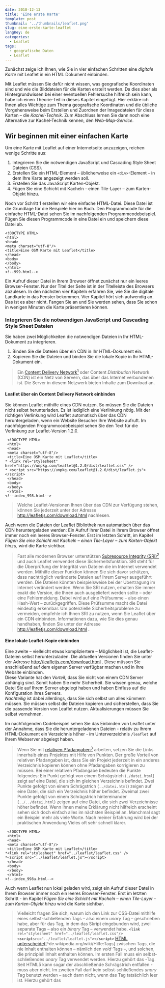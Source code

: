 ```yaml
---
date: 2018-12-13
title: 'Eine erste Karte'
template: post
thumbnail: '../thumbnails/leaflet.png'
slug: eine-erste-karte-leaflet
langKey: de
categories:
  - Leaflet
tags:
  - geografische Daten
  - Leaflet
---
```


Zunächst zeige ich Ihnen, wie Sie in vier einfachen Schritten eine
_digitale Karte_ mit Leaflet in ein HTML Dokument einbinden.

Mit Leaflet müssen Sie dafür nicht wissen, was geografische Koordinaten sind
und wie die Bilddateien für die Karten erstellt werden. Da dies aber als Hintergrundwissen bei einer eventuellen Fehlersuche hilfreich sein kann,
habe ich einen Theorie-Teil in dieses Kapitel eingefügt.
Hier erkläre ich Ihnen alles Wichtige zum Thema geografische Koordinaten und die übliche
Vorgehensweise beim Erstellen und Zuordnen der Imagedateien für diese Karten –
die _Kachel-Technik_. Zum Abschluss lernen Sie dann noch eine Alternative zur
Kachel-Technik kennen, den _Web-Map-Service_.

## Wir beginnen mit einer einfachen Karte

Um eine Karte mit Leaflet auf einer Internetseite anzuzeigen,
reichen wenige Schritte aus:

1. Integrieren Sie die notwendigen JavaScript und Cascading Style Sheet Dateien (CSS).
2. Erstellen Sie ein HTML-Element – üblicherweise ein `<div>`-Element – in dem Ihre Karte angezeigt werden soll.
3. Erstellen Sie das JavaScript Karten-Objekt.
4. Fügen Sie eine Schicht mit Kacheln – einen Tile-Layer – zum Karten-Objekt hinzu.

Noch vor Schritt 1 erstellen wir eine einfache HTML-Datei.
Diese Datei ist die Grundlage für die Beispiele hier im Buch.
Den Programmcode für die einfache HTML-Datei sehen Sie im nachfolgenden
Programmcodebeispiel. Fügen Sie diesen Programmcode in eine Datei ein und
speichern diese Datei ab.

```
<!DOCTYPE HTML>
<html>
<head>
<meta charset="utf-8"/>
<title>Eine OSM Karte mit Leaflet</title>
</head>
<body>
</body>
</html>
<!--999.html-->
```

Ein Aufruf dieser Datei in Ihrem Browser öffnet zunächst nur ein
leeres Browser-Fenster. Nur der Titel der Seite ist in der Titelleiste des
Browsers abzulesen. In den nächsten vier Kapiteln erfahren Sie, wie Sie die
digitale Landkarte in das Fenster bekommen. Vier Kapitel hört sich aufwendig
an. Das ist es aber nicht. Fangen Sie an und Sie werden sehen, dass Sie schon
in wenigen Minuten die Karte präsentieren können.

### Integrieren Sie die notwendigen JavaScript und Cascading Style Sheet Dateien

Sie haben zwei Möglichkeiten die notwendigen Dateien in Ihr HTML-Dokument zu integrieren.

1. Binden Sie die Dateien über ein CDN in Ihr HTML-Dokument ein.
2. Kopieren Sie die Dateien und binden Sie die lokale Kopie in Ihr HTML-Dokument ein.

> Ein [Content Delivery Network](https://de.wikipedia.org/w/index.php?title=Content_Delivery_Network&oldid=181620918)[^1]
> oder Content _Distribution_ Network (CDN) ist ein
> Netz von Servern, das über das Internet verbundenen ist. Die
> Server in diesem Netzwerk bieten Inhalte zum Download an.

#### Leaflet über ein Content Delivery Network einbinden

Sie können Leaflet mithilfe eines CDN nutzen. So müssen Sie die Dateien nicht selbst herunterladen. Es ist lediglich eine Verlinkung nötig. Mit der richtigen Verlinkung wird Leaflet automatisch über das CDN heruntergeladen, wenn ein Website Besucher Ihre Website aufruft. Im nachfolgenden Programmcodebeispiel sehen Sie den Text für die Verlinkung zur Leaflet-Version 1.2.0.

```
 <!DOCTYPE HTML>
 <html>
 <head>
 <meta charset="utf-8"/>
 <title>Eine OSM Karte mit Leaflet</title>
* <link rel="stylesheet" href="https://unpkg.com/leaflet@1.2.0/dist/leaflet.css" />
* <script src="https://unpkg.com/leaflet@1.2.0/dist/leaflet.js"></script>
 </head>
 <body>
 </body>
 </html>
<!--index_998.html-->
```

> Welche Leaflet-Versionen Ihnen über das CDN zur Verfügung stehen, können
> Sie jederzeit unter der Adresse http://leafletjs.com/download.html
> nachlesen.

Auch wenn die Dateien der Leaflet Bibliothek nun automatisch über das CDN heruntergeladen werden:
Ein Aufruf Ihrer Datei in Ihrem Browser öffnet immer noch ein leeres Browser-Fenster.
Erst im letzten Schritt, im Kapitel _Fügen Sie eine Schicht mit Kacheln – einen Tile-Layer – zum Karten-Objekt hinzu_, wird die Karte sichtbar.

> Fast alle modernen Browser unterstützen [Subresource Integrity (SRI)](https://en.wikipedia.org/w/index.php?title=Subresource_Integrity&oldid=839480720)[^2]
> und auch
> Leaflet verwendet diese
> Sicherheitsfunktion. SRI steht für die Überprüfung der Integrität
> von Dateien die im Internet verwendet werden. Mithilfe dieser
> Funktion können Sie sich davor schützen, dass nachträglich veränderte Dateien auf Ihrem
> Server ausgeführt werden. Die Dateien könnten beispielsweise bei der Übertragung im Internet verändert werden. Wenn Sie SRI nutzen, erhalten Sie immer exakt die Version, die
> Ihnen auch ausgeliefert werden sollte – oder eine
> Fehlermeldung. Dabei wird auf eine Prüfsumme – also einen
> Hash-Wert – zurückgegriffen. Diese Prüfsumme macht die Datei eindeutig erkennbar. Um potenzielle Sicherheitsprobleme zu vermeiden, empfehle ich
> Ihnen SRI zu nutzen, wenn Sie Leaflet über ein CDN einbinden. Informationen dazu, wie
> Sie dies genau handhaben, finden Sie unter der
> Adresse http://leafletjs.com/download.html .

#### Eine lokale Leaflet-Kopie einbinden

Eine zweite – vielleicht etwas kompliziertere – Möglichkeit ist, die
Leaflet-Dateien selbst herunterzuladen. Die aktuellen Versionen finden Sie unter
der Adresse http://leafletjs.com/download.html . Diese müssen Sie anschließend auf
dem eigenen Server verfügbar machen und in Ihre Website einbinden.  
Diese Variante hat den _Vorteil_, dass Sie nicht von einem CDN Server abhängig sind.
Somit haben Sie mehr Sicherheit. Sie wissen genau, welche Datei Sie auf Ihrem Server
abgelegt haben und haben Einfluss auf die Konfiguration Ihres Servers.  
_Nachteilig_ ist dabei allerdings, dass Sie sich selbst um alles kümmern müssen.
Sie müssen selbst die Dateien kopieren und sicherstellen, dass Sie die passende
Version von Leaflet nutzen. Aktualisierungen müssen Sie selbst vornehmen.

Im nachfolgenden Codebeispiel sehen Sie das Einbinden von Leaflet unter der Annahme, dass Sie die heruntergeladenen Dateien - relativ zu Ihrem HTML-Dokument ein Verzeichnis höher - im Unterverzeichnis `/leaflet` auf Ihrem Webserver abgelegt haben.

> Wenn Sie mit [relativen Pfadangaben](https://de.wikipedia.org/w/index.php?title=Pfadname&oldid=182767239)[^3] arbeiten, setzen Sie die Links innerhalb eines Projektes mit Hilfe von Punkten. Der große Vorteil von relativen Pfadangaben ist, dass Sie ein Projekt jederzeit in ein anderes
> Verzeichnis kopieren können ohne Pfadangaben korrigieren zu müssen. Bei einer relativen Pfadangabe bedeuten die Punkte folgendes: Ein Punkt gefolgt von einem Schrägstrich (`./datei.html`) zeigt auf eine Datei, die sich im gleichen Verzeichnis befindet. Zwei Punkte gefolgt von einem Schrägstrich (`../datei.html`) zeigen auf eine Datei, die sich ein Verzeichnis höher befindet. Zweimal zwei Punkte gefolgt von einem Schrägstrich hintereinander (`../../datei.html`) zeigen auf eine Datei, die sich zwei Verzeichnisse höher befindet. Wenn Ihnen meine Erklärung nicht hilfreich erscheint sehen sich doch einfach alles im nächsten Beispiel an. Manchmal sagt ein Beispiel mehr als viele Worte. Nach meiner Erfahrung wird bei der praktischen Anwendung Vieles oft sehr schnell klarer.

```
 <!DOCTYPE HTML>
 <html>
 <head>
 <meta charset="utf-8"/>
 <title>Eine OSM Karte mit Leaflet</title>
*<link rel="stylesheet" href="../leaflet/leaflet.css" />
*<script src="../leaflet/leaflet.js"></script>
 </head>
 <body>
 </body>
 </html>
<!--index_998a.html-->
```

Auch wenn Leaflet nun lokal geladen wird, zeigt ein Aufruf dieser Datei in Ihrem Browser immer noch ein leeres Browser-Fenster. Erst im letzten Schritt - im Kapitel _Fügen Sie eine Schicht mit Kacheln – einen Tile-Layer – zum Karten-Objekt hinzu_ wird die Karte sichtbar.

> Vielleicht fragen Sie sich, warum ich den Link zur CSS-Datei mithilfe eines selbst-schließenden Tags – also einem _unary_ Tag – geschrieben habe, aber für das Tag, in dem das Skript eingebunden wird, zwei separate Tags – also ein _binary_ Tag – verwendet habe. **`<link`** `rel="stylesheet" href="../leaflet/leaflet.css"`**`/>`**  **`<script`**`src="../leaflet/leaflet.js"`**`></script>`** [HTML unterscheidet](https://de.wikipedia.org/wiki/Hilfe:Tags)[^de.wikipedia.org/wiki/Hilfe:Tags] zwischen Tags, die nie Inhalt enthalten können – nämlich den _void_-Tags –, und solchen, die prinzipiell Inhalt enthalten können. Im ersten Fall muss ein selbst-schließendes _unary_ Tag verwendet werden. Hierzu gehört das <link>-Tag. Seit HTML5 kann sogar der abschließende Schrägstrich entfallen - muss aber nicht. Im zweiten Fall darf kein selbst-schließendes _unary_ Tag benutzt werden – auch dann nicht, wenn das Tag tatsächlich leer ist. Hierzu gehört das <script>-Tag.

#### Leaflet performant einbinden – defer oder async

In diesem Kapitel erkläre ich Ihnen, wie Sie Leaflet in Ihre Website einbinden
können, ohne den Ladeprozess der Webseite zu unterbrechen. Falls Sie noch unsicher
in der Anwendung von JavaScript sind und dieses Kapitel Sie eher verwirrt,
dann dürfen sie es überspringen. Das Beachten der Performance können
Sie auch erst angehen,
wenn Sie die ersten Karten selbst erstellt haben. Lesen Sie in diesem Falle einfach
im Kapitel _Erstellen Sie ein Element in dem Ihre Karte angezeigt werden soll_
weiter.

##### Was passiert genau, wenn eine Website geladen wird die im Kopfbereich ein Skript einbindet?

Sehen wir uns zunächst einmal an, was genau passiert, wenn ein Browser eine Website mit einem `<script>`-Tag lädt.

1. Als erstes lädt der Browser den Text der HTML-Seite.
2. Als nächstes beginnt er, den HTML-Code zu analysieren, also zu parsen.
3. Nun trifft der Parser auf das `<script>`-Tag, welches auf eine externe Skript-Datei verweist.
4. Der Browser fordert die Skript-Datei an. Einstweilen blockiert und stoppt der Parser seine Arbeit.
5. Je nach Größe der Datei ist das Skript nach einiger Zeit vollständig heruntergeladen und wird anschließend ausgeführt.
6. Nun endlich kann der Parser seine Arbeit fortsetzten und den Rest des
   HTML-Dokuments analysieren und am Ende im Browser anzeigen.

Wenn Sie sich diese Abfolge ansehen, können Sie sich vorstellen, dass Punkt vier das performante Laden der Website negativ beeinflusst. Der Ladevorgang der Website macht praktisch eine Pause. Solange bis alle Skripte heruntergeladen sind, passiert nichts mehr. Und wenn es eine Sache gibt, die Website-Besucher und Suchmaschinen nicht mögen, dann ist dies die Wartezeit beim Aufbau der Website.

##### Wie können Sie die Ladezeit positiv beeinflussen?

Um das im vorherigen Abschnitt beschriebene Problem zu umgehen wurde früher oft
empfohlen, den JavaScript-Code möglichst nah am schließenden
`<body>`-Tag in die Website zu integrieren. Zu dieser Empfehlung gibt
es mit HTML5 zwei gute Alternativen – nämlich die Attribute
[`defer`](https://wiki.selfhtml.org/index.php?title=Referenz:HTML/Attribute/defer&oldid=27295)[^5]
und
[`async`](https://wiki.selfhtml.org/index.php?title=Referenz:HTML/Attribute/async&oldid=27294)[^6].

Sofern Sie das Attribut `defer` verwenden, wird das Skript ausgeführt,
wenn das HTML-Dokument geladen und für die Ansicht umgewandelt - also geparst - ist.
Zum anderen können Sie das Attribut `async`
einsetzten. Mit `async` wird Ihr Skript asynchron mit dem HTML-Dokument ausgeführt.
Wenn Sie keines dieser Attribute explizit angegeben, wird erst das vollständige
Skript geladen und ausgeführt und erst dann wird das Laden und Parsen des
HTML-Dokuments fortgesetzt.

##### Was sollten Sie beim Einsatz von defer oder async mit Leaflet beachten?

Wenn Sie Ihre Karte auf Ihrer Website anzeigen, werden Sie nicht nur das
Leaflet-Skript laden. Sie werden später noch eigenen JavaSript-Code schreiben.
Dieser eigene Code setzt das Laden des Leaflet-Skripts voraus.
Aus diesem Grund müssen Sie sicherstellen, dass die Leaflet Bibliothek vollständig
geladen ist, bevor Ihr eigener Code ausgeführt wird. Dies können Sie mithilfe
des _Eventhandlers_: `load`.

Obwohl Ihr eigenes Skript voraussetzt, dass Leaflet vollständig geladen ist,
können Sie das Attribut `async` verwenden. Sehen Sie selbst: Das folgende einfache
Beispiel zeigt es Ihnen.

```
 <html>
 <head>
 <title>Eine OSM Karte mit Leaflet</title>
 <link rel="stylesheet"
 href="https://unpkg.com/leaflet@1.2.0/dist/leaflet.css" />
 </head>
 <body>
 <div id="map" style="width: 600px; height: 400px"></div>
*<script src="mymap_99.js" async></script>
*<script
*src="https://unpkg.com/leaflet@1.2.0/dist/leaflet.js" async></script>
 </body>
 </html>
<!--mymap_99.html-->
```

In ihrem eigenen Skript `mymap_99.js` müssen Sie mithilfe
von `window.addEventListener('load', function() ... )` das Laden des
vollständigen HTML-Dokuments abwarte.

```
*window.addEventListener('load', function()
 {
 var map = L.map('map',
 {
 center: [50.27264, 7.26469],
 zoom: 10
 });
 L.tileLayer('http://{s}.tile.osm.org/{z}/{x}/{y}.png').addTo(map);
 },
 false
*);
<!--mymap_99.js-->
```

Alle weiteren Beispiele hier im Buch habe ich ohne das Attribut `async`
erstellt, weil ich den Schwerpunkt auf die Verwendung von Leaflet
selbst setzen wollte.

### Erstellen Sie ein Element in dem Ihre Karte angezeigt werden soll

Das Einfügen eines HTML-Elements in unser Grundgerüst dürfte für Sie kein Problem
darstellen. Der Vollständigkeit halber habe ich diesen Schritt hier trotzdem eingefügt.

Setzen Sie ein `<div>`-Element mit einer bestimmten `ID` an die Stelle in Ihrem
HTML-Dokument, an der Sie Ihre Karte anzeigen möchten.
Stellen Sie dabei sicher, dass das `<div>`-Element, also der Kartencontainer,
eine definierte Höhe hat.

> Der einfachste Weg einem HTML-Element eine feste Höhe zuzuordnen, ist das `style`-Attribut – also direkt im HTML-Element selbst. Weil hier im Buch _Leaflet_ das Hauptthema ist, verwende ich für das Einbinden von Stylesheets in den Beispielen diese einfache Methode. Durch das direkte Festlegen von
> Formaten gehen allerdings im praktischen Einsatz viele Vorteile verloren. Alternative Varianten zum Einbinden von Stylesheets finden Sie unter anderem unter der Adresse [https://wiki.selfhtml.org/wiki/CSS/alternative_Stylesheets](https://wiki.selfhtml.org/index.php?title=CSS/alternative_Stylesheets&oldid=61905)[^7].

Im nachfolgenden Programmcodeausschnitt sehen Sie die relevante Zeile `<div style="height: 180px;" id="mapid"></div>`.

```
 <!DOCTYPE HTML>
 <html>
 <head>
 <meta charset="utf-8"/>
 <title>Eine OSM Karte mit Leaflet</title>
 <link rel="stylesheet" href="../leaflet/leaflet.css" />
 <script src="../leaflet/leaflet.js"></script>
 </head>
 <body>
*<div style="height: 180px;" id="mapid"></div>
 </body>
 </html>
<!--index_997.html-->
```

So, nun ist das HTML-Dokument bereit ein Leaflet Kartenobjekt zu initialisieren und interessante Dinge mit ihm anzustellen.

### Erstellen Sie das Karten-Objekt

Nun wird es spannend. Wir erstellen das Skript das die Karte anzeigen wird. Dabei beginnen wir mit dem Erstellen des Karten-Objektes. Im nachfolgenden Programmcodeausschnitt sehen Sie die erste Zeile des Skripts.

```
 <!DOCTYPE HTML>
 <html>
 <head>
 <title>Eine OSM Karte mit Leaflet</title>
 <link rel="stylesheet" href="../leaflet/leaflet.css" />
 <script src="../leaflet/leaflet.js"></script>
 </head>
 <body>
 <div style="height: 180px;" id="mapid"></div>
 <script>
*var mymap = L.map('mapid').setView([50.27264, 7.26469], 13);
 </script>
 </body>
 </html>
<!--index_996.html-->
```

Was haben wir genau gemacht? Wir haben mit dem Befehl `var mymap = L.map('mapid')` ein neues Objekt – oder eine neue Instanz – der Klasse `map` erstellt und dieser den Namen `mymap` gegeben.

> Sie frage sich nun vielleicht, wie wir
> eine neue Instanz ohne die Verwendung des Schlüsselwortes `new`
> erstellen konnten? Die Antwort ist einfach: Die Leaflet-Klassen sind mit
> einem Großbuchstaben – beispielsweise `L.Map` – benannt und diese
> müssen mit `new` erstellt werden. Es gibt aber Shortcuts mit Kleinbuchstaben
> – `L.map` – die aus Bequemlichkeitsgründen von den Leaflet-Programmierern
> für Sie erstellt wurden. Leaflet setzt hier das Entwurfsmuster
> [Fabrikmethode](https://de.wikipedia.org/w/index.php?title=Fabrikmethode&oldid=183961607)[^8]
> ein. Das Muster beschreibt, wie ein Objekt
> durch Aufruf einer Methode anstatt durch direkten Aufruf
> eines Konstruktors erzeugt wird.  
> Wollen Sie sich dies selbst ansehen? Die [Funktion `L.map()`](https://github.com/Leaflet/Leaflet/blob/7ed780cd35474f2acf0f17e7394807ff0973a031/src/map/Map.js#L1708)[^9] der Klasse `L.Map`
> finden Sie auf Github ganz am Ende in der Datei `map.js`. Ein weiteres Beispiel
> finden Sie zu Beginn des Kapitels _Custom Markers_.

Das Festlegen des Kartenmittelpunktes mithilfe der Koordinaten `[50.27264, 7.26469]`
und der Methode `setView()` und die Angabe der Zoomstufe 13 ist optional.
Ich empfehle Ihnen, diese Werte immer mitzugeben.
Denn: Es ist für jeden ärgerlich eine Karte zu sehen, die die ganze Welt anzeigt –
die relevanten Daten befinden sich aber alle in Gering, einem kleinen Dorf
in der deutschen Eifel. Man muss somit erst einmal mehrmals auf die Schaltflächen
zum Zoomen klicken.

> Sagen Ihnen die _Koordinaten_ in der Form [50.27264, 7.26469] nichts und möchten
> Sie gerne mehr zum Thema geografische Koordinaten erfahren? Dann lesen den Exkurs
> im Kapitel _Exkurs: Geographische Koordinaten_.

Sie verfügen nun über ein Leaflet Karten-Objekt,
mit dem Sie eine Karte anzeigen können.
Sie müssen dem _Karten-Objekt_ noch mitteilen,
welches _Kartenbild_ - also welche Grafiken - es anzeigen soll.
Dies tun Sie, indem Sie eine Schicht mit Kacheln, also einen _Tile-Layer_,
zum Karten-Objekt hinzufügen.
Wie Sie dies genau tun, zeige ich Ihnen im nächsten Kapitel.

### Fügen Sie eine Schicht mit Kacheln – einen Tile-Layer – zum Karten-Objekt hinzu

Der letzte Schritt beim Erstellen der Karte ist das Hinzufügen
der Kachel-Schicht. Diese Schicht – oder dieser Layer –
kann als eine Art Basiskarte angesehen werden.
Es handelt sich um die Grafiken, auf der die Geoobjekte,
die wir hier im Buch erarbeiten, dargestellt werden.
Also die Imagedateien.

Kacheln zum Anzeigen in einem digitalen Kartenobjekt werden
als Service von unterschiedlichen Providern angeboten.
Im nächsten Kapitel werde ich Ihnen genauer erläutert,
dass diese Kacheln normalerweise als 256 Pixel x 256 Pixel
Images angeboten werden und warum die URL zum Aufruf der Kacheln
die etwas kryptisch wirkenden Zeichen `/{z}/{x}/{y}.png` enthält.

Ich verwende hier das Angebot von http://www.openstreetmap.org zur Darstellung der Karte. Den Programmcode zum Einbinden der Imagedateien vom OpenStreetMap Tile-Server habe ich im nachfolgenden Programmcodebeispiel eingefügt. Es ist die Zeile `L.tileLayer('http://{s}.tile.osm.org/{z}/{x}/{y}.png').addTo(mymap);`. Die rechtlichen Voraussetzungen zur Verwendung der Kacheln des Openstreetmap-Servers finden Sie unter der Adresse `https://operations.osmfoundation.org/policies/tiles`.

```
 <!DOCTYPE HTML>
 <html>
 <head>
 <title>Eine OSM Karte mit Leaflet</title>
 <link rel="stylesheet" href="../leaflet/leaflet.css" />
 <script src="../leaflet/leaflet.js"></script>
 </head>
 <body>
 <div style="height: 180px;" id="mapid"></div>
 <script>
 var mymap = L.map('mapid').setView([50.27264, 7.26469], 13);
*L.tileLayer('http://{s}.tile.osm.org/{z}/{x}/{y}.png').addTo(mymap);
 </script>
 </body>
 </html>
<!--index_995.html-->
```

Was haben wir genau gemacht? Wir haben ein `TileLayer`-Objekt erstellt und diesem
die URL des OpenStreetMap-Servers übergeben. Außerdem haben wir die
Methode `addTo()` aufgerufen und dieser Methode unser Karten-Objekt
`mymap` als Parameter übergeben. So weiß Leaflet nun genau,
welche Bilder es wo abrufen
soll und kann die Kartenschicht zeichnen.

> Ich hatte es eben schon erwähnt: Leaflet ist so programmiert, dass Sie die
> verschiedenen Methoden verketten können. Dies ist möglich, weil die
> unterschiedlichen Methoden Objekte zurückgeben, die wieder
> Funktionen enthalten. Leaflet setzt das Entwurfsmuster
> [Fabrikmethode](https://de.wikipedia.org/w/index.php?title=Fabrikmethode&oldid=183961607)[^10]
> ein. So konnten wir
> `.addTo(mymap)` einfach an `L.tileLayer('http://{s}.tile.osm.org/{z}/{x}/{y}.png')` anhängen.
> Alternativ hätten wir zuerst ein TileLayer Objekt erstellen müssen und
> hätten erst im nächsten Schritt die Methode `addTo()` aufrufen können.

```
var x = L.tileLayer('http://{s}.tile.osm.org/{z}/{x}/{y}.png');
x.addTo(mymap);
```

Fertig! Sie haben nun eine vollständige Karte erstellt. Zählen Sie nach:
In diesen vier Schritten haben Sie gerade einmal fünf Zeilen Programmcode eingegeben.

Standardmäßig sind alle
Maus- und Touch-Interaktionen auf der Karte aktiviert.
Probieren Sie es aus – wir haben ja bisher noch keine Optionen übergeben –
alles ist Standard.
Sie können die Karte vergrößern und verkleinern und in der rechten unteren Ecke befindet sich ein
Hinweis darauf, dass die Karte mit Leaflet erstellt wurde.
Sie können nun die ganze Welt auf dieser Karte erkunden.
In der nachfolgenden Abbildung sehen Sie diese Karte – so sollte diese bei Ihnen aussehen, wenn Sie meinem Beispiel gefolgt sind.

![Ein Screenshot der eine Landkarte mit Leaflet anzeigt.](/images/997.png)

Bevor wir die Karte nun weiter bearbeiten, sehen wir uns ein bisschen Theorie an. Falls Sie keine Theorie mögen, können sie sofort praktisch im Kapitel _Die Karte mit Daten bestücken_ weitermachen.

##Exkurs: Geographische Koordinaten

Mithilfe von Längen und Breitengraden
können Sie die genaue Position eines jedes Punktes auf der Erdoberfläche angeben.

### Das Koordinatensystem der Erde

Das Grad-Netz der Erde ist ein gedachtes Koordinatensystem auf der Erdoberfläche mit sich rechtwinklig schneidenden Längen- und Breitenkreisen. Zum Aufbau dieses Koordinatensystems wird unser Erdball zunächst in 180 Breitenkreise und 360 Längenkreise eingeteilt.

- Die [Breitengrade](https://de.wikipedia.org/w/index.php?title=Geographische_Breite&oldid=183712238)[^11]
  oder Breitenkreise verlaufen parallel zum Äquator.
- Die [Längengrade](https://de.wikipedia.org/w/index.php?title=Geographische_L%C3%A4nge&oldid=182518754)[^12]
  oder Längenkreise verbinden Nord- und Südpol.

So entsteht ein [grobmaschiges Gitter](https://de.wikipedia.org/w/index.php?title=Geographische_Koordinaten&oldid=183407489)[^13],
anhand dessen jeder die ungefähre
Position auf der Erdoberfläche bestimmen kann.

![Das Gradnetz der Erde - By CIA, Niteowlneils (Public domain), via Wikimedia Commons](/images/964er.png)

Um die Genauigkeit zu erhöhen, wird jeder Breiten- und Längengrad weiter unterteilt.

#### Breitengrade

Die [Breitengrade](https://de.wikipedia.org/w/index.php?title=Geographische_Breite&oldid=183712238)
verlaufen von Osten nach Westen. Vielleicht wissen Sie noch aus dem Erdkundeunterricht in der Schule, dass der Äquator im rechten Winkel zur Erdachse verläuft. Er liegt etwa in der Mitte zwischen Nord- und Südpol. Im geografischen Koordinatensystem gilt er als Ausgangspunkt für die Berechnung der Breitenkreise und ihm wird ein Winkel von 0° zugeordnet.

![Breitengrade (Latitude) - By Pearson Scott Foresman (Public domain), via Wikimedia Commons](/images/964br.png)

#### Längengrade

Die [Längengrade](https://de.wikipedia.org/w/index.php?title=Geographische_L%C3%A4nge&oldid=182518754)[^14]
auf der Erde verlaufen von Norden nach Süden. Sie umspannen die Erde praktisch. Eine Längenkreishälfte wird als Meridian bezeichnet. Die Längenkreise haben keinen natürlichen Nullpunkt. Heute gilt der Meridan, der den Londoner Stadtteil Greenwich durchläuft, als Nullmeridian und somit als Ausgangspunkt für die Berechnung der Längengrade.

![Längengrade (Longitude) - By Pearson Scott Foresman (Public domain), via Wikimedia Commons](/images/964la.png)

### Schreibweisen von geografischen Koordinaten

Bei der Angabe von geographischen Koordinaten wird heute normalerweise eine von zwei
Schreibweisen verwendet: Entweder das [Sexagesimalsystem](https://de.wikipedia.org/w/index.php?title=Sexagesimalsystem&oldid=184103468)[^15],
welches von Wikipedia verwendet wird, oder die Dezimalschreibweise, die von Computerprogrammen bevorzugt wird.
Im Laufe unserer Geschichte haben sich allerdings eine Menge mehr unterschiedlicher
Systeme entwickelt.

> Falls Sie einmal in die Verlegenheit
> kommen sollten und eine Koordinate von einem System in ein anderes
> umrechnen müssen, kann ich Ihnen die Website [https://www.deine-berge.de/Rechner/Koordinaten/Dezimal/51,10](https://www.deine-berge.de/Rechner/Koordinaten/Dezimal/51,10)[^16]
> empfehlen,
> weil diese das Umrechnen zwischen vielen verschiedenen Systemen
> unterstützt.

#### Das Sexagesimalsystem

Das [Sexagesimalsystem](https://de.wikipedia.org/w/index.php?title=Sexagesimalsystem&oldid=184103468)[^17]
ist die traditionelle Schreibweise. Dieses System heißt
Sexagesimal, weil ein Grad eines Breitengrades 60 Minuten entspricht. Somit basiert
das Sexagesimalsystem auf der Zahl 60. Und der lateinische Name der Zahl 60 ist
_'sexagesimus'_.

Jeder Breiten- und Längengrad wird in 60 Minuten mit je 60 Sekunden unterteilt. Eine Koordinate besteht somit aus drei Teilen.

- Der erste Teil gibt die Längen- und Breitengrade als Winkel in Grad (°) an.
  Die Angabe ist ganzzahlig und liegt beim Längengrad zwischen  
  -180 und +180  
  und beim Breitengrad zwischen  
  -90 und +90.  
  Dabei steht beim Längengrad  
  **-**90° für die Angabe 90° **Süd**  
  und  
  **+**90° für die Angabe 90° **Nord**.  
  Die Breite wird entsprechend in **-**180° bis **+**180° angegeben,
  anstelle von 180° **West** bis 180° **Ost**.
- Der zweite Teil gibt die Minuten an. Die Minuten werden durch eine Prime (′) gekennzeichnet. Jeder Grad hat 60 Minuten. Das bedeutet, dass diese Zahl nicht kleiner als 0 sein darf und kleiner als 60 sein muss.
- Der dritte Teil gibt die Sekunden an. Jede Minute hat 60 Sekunden, die anhand einer Doppelprime (″) erkennbar sind. Genau wie bei den Minuten gilt also auch hier: Die Sekundenzahl darf nicht kleiner als 0 sein und muss kleiner als 60 sein.

Eine Breitenminute entspricht auf der Erdoberfläche einer Strecke von circa 1,852 Kilometern. Die Strecke, die einer Längenminute entspricht, beträgt am Äquator ebenfalls 1,852 Kilometer, verringert sich aber zum Pol hin auf 0 Kilometer.

So hat beispielsweise die Zugspitze die Koordinaten `47°25′16″, 10°59′7″`. Einem Ort, der auf dem westlichen Teil der Südhalbkugel liegt, könnten die Koordinaten `-11°27′30″, -72°47′23″` zugeordnet werden.

#### Die Dezimalschreibweise

Parallel zum traditionell gebräuchlichen Sexagesimalsystem hat sich die Angabe der
Koordinaten im Dezimalsystem etabliert. Das Dezimalsystem basiert auf der Zahl

10. Dieses System wird vor allem deshalb von Computern gerne benutzt, weil es sich
    damit recht unkompliziert rechnen lässt.

Die Genauigkeit einer Koordinate in der Dezimalschreibweise hängt sehr von der
Anzahl der Nachkommastellen ab. Bei nur zwei Nachkommastellen ergibt sich eine
mögliche Abweichung von bis zu einem Kilometer, bei vier Stellen nach dem Komma sind
es nur noch zehn Meter Abweichung und sechs Nachkommastellen entsprechen einer
Genauigkeit von einem Meter.

Orten auf der West- und Südhalbkugel wird in der Regel ein Minus (-) vorangestellt. Die Breite wird in Dezimalgrad von -90° bis +90° angegeben. Dabei steht **-**90° für die Angabe 90° **Süd** und **+**90° für die Angabe 90° **Nord**. Die Breite wird entsprechend in **-**180° bis **+**180° angegeben, anstelle von 180° **West** bis 180° **Ost**.  
Beispielsweise werden im Dezimalsystem die Koordinaten der Zugspitze mit `47.4211, 10.9852` angegeben. Einem Ort, der auf dem westlichen Teil der Südhalbkugel liegt, könnten die Koordinaten `-13.163333, -72.545556` zugeordnet werden.

## Exkurs: Wie werden Landkarten auf einer Website angezeigt?

Eine Karte ist im Grunde genommen nichts anderes als die Darstellung
einer [Abbildung](https://de.wikipedia.org/w/index.php?title=Abbild&oldid=182130782)[^18]
oder [Grafik](https://de.wikipedia.org/w/index.php?title=Grafik&oldid=182761925)[^19].
Abbildungen oder Grafiken müssen, damit sie von Computern verarbeitet werden können,
in einem [Grafikformat](https://de.wikipedia.org/w/index.php?title=Grafikformat&oldid=183935915)[^20]
gespeichert werden. Bevor wir uns genau ansehen, wie die Grafiken für
Landkarten erstellt werden, erkläre ich Ihnen nachfolgend kurz
die wesentlichen Unterschiede dieser beiden Formate.

### Grafikformate: Vektoren und Rastergrafiken

Ein Grafikformat ist ein Dateiformat, das den Aufbau einer Bilddatei beschreibt.
Bei den Grafikformaten können Sie alles in allem
zwischen [Vektorgrafiken](https://de.wikipedia.org/w/index.php?title=Vektorgrafik&oldid=182749111)[^21]
und
[Rastergrafiken](https://de.wikipedia.org/w/index.php?title=Rastergrafik&oldid=178300838)[^22]
unterscheiden. Im nächsten Bild sehen Sie oben eine Vektorgrafik
und unten eine Rastergrafik.

![Vektorgrafik und Rastergrafik](/images/930.png)

#### Vektoren

[Vektorgrafiken](https://de.wikipedia.org/w/index.php?title=Vektorgrafik&oldid=182749111)[^23]
basieren, im Gegensatz zu Rastergrafiken, nicht auf einem Pixelraster,
indem jedem Bildpunkt ein Farbwert zugeordnet ist.
Vektorgrafiken basieren auf einer Formel, die die Elemente, aus denen das Bild aufgebaut ist, genau beschreibt. Ein Kreis kann in einer Vektorgrafik anhand des Mittelpunktes, des Radiuses, der Linienstärke und der Farbe vollständig beschrieben werden. Deshalb müssen auch nur diese Parameter gespeichert werden. Je nach Bildgröße benötigen Vektorgrafiken daher oft weniger Speicherplatzbedarf als Rastergrafiken. Außerdem können sie im Gegensatz zur Rastergrafik stufenlos und verlustfrei skaliert, also vergrößert oder verkleinert werden.

#### Rastergrafiken

[Rastergrafiken](https://de.wikipedia.org/w/index.php?title=Rastergrafik&oldid=178300838)[^24]
kennen Sie sicherlich auch unter dem Namen Pixelgrafik oder
Bitmap. Dieses Format beschreibt die Bilder in Form einer Anordnung von Pixeln
als Raster. Pixel sind im Grunde genommen nichts anderes als Bildpunkten,
denen eine Farbe zugeordnet ist. Anders als bei Vektorgrafiken ist die Bildgröße –
die Breite und Höhe gemessen in Pixeln – und die Farbtiefe – die maximale Anzahl
an Farben – ein wesentliches Merkmal des Bildes. Eine Rastergrafik kann nicht
stufenlos und verlustfrei vergrößert werden.

### Vektoren und Rastergrafiken für digitale Karten

Karten sollen intuitiv und einfach bedienbar sein.
Idealerweise ist jeder Ausschnitt der Karte in jeder Auflösung schnell abrufbar.

Theoretisch ist dies für Vektorkarten möglich. Praktisch kostet es aber sehr viel Rechenzeit. Abgesehen von Satellitenaufnahmen oder Luftbildern, die nichts anderes als ein Foto sind, sind Karten in der Regel keine Rastergrafiken. Die Informationen anhand derer die Karte erstellt wird, werden als Daten gespeichert. Diese Daten entsprechen eher den Daten, mit denen Vektorgrafiken erstellt werden. Eine Straße wird beispielsweise mithilfe einer Anzahl von Punkten, die miteinander verbunden sind, dargestellt. Zusätzlich werden mit diesen Punkten Eigenschaften abgespeichert. Eine Eigenschaft kann der Straßenname sein – eine andere Eigenschaft kann der Straßenbelag sein.

Leider ist die Darstellung dieser Informationen auf einer Webseite in
einem Vektorformat aber schwierig.
Nicht alle Browser können gut mit Vektorgrafiken umgehen.
Außerdem gibt es viele Geodaten, die große Bereiche auf der Erde abdecken.
Diese müssen bei der Verwendung eines Vektorformates auch dann verarbeitet werden,
wenn Sie sich nur einen kleinen Bereich in Deutschland ansehen möchten.
Mit Rastergrafiken hat kein Browser Probleme.
So ziemlich jeder Browser kann eine Rasterkarte anstandslos auf einem
Bildschirm anzeigen.

Das Problem bei der Bereitstellung von geographischen Informationen
als Rastergrafik ist, dass eine gute Bildqualität eine hohe Auflösung voraussetzt.
Dies hat zur Folge, das die Grafikdateien sehr groß werden. Bilddateien,
die über das Internet geladen und im Browser angezeigt werden, sollten aber so klein
wie möglich sein.

Aus diesem Grund wird die Karte für kleine Ausschnitte im Vorfeld berechnet
und in einem Rasterformat gespeichert.
Als Rasterformat wird
[PNG](https://de.wikipedia.org/w/index.php?title=Portable_Network_Graphics&oldid=183603310)[^25]
verwendet. Wie dies genau gemacht wird, erkläre ich Ihnen im nächsten Kapitel.

### Wir unterteilen die Welt in Kacheln

Um eine Karte anzuzeigen, wird die Welt also in Ausschnitte,
genau genommen in Quadrate zerlegt. Die Quadrate werden
_'Tiles'_, das ist das englische Wort für
_'Kacheln'_, genannt. Jedes Quadrat ist exakt 256 Pixel x 256 Pixel groß.

> Nicht nur OpenStreetMap, auch die Google
> Maps API unterteilt ihr Kartenbilder in Kacheln. Wenn Sie die Website
> https://www.google.de/maps aufrufen und eine andere Vergrößerungsstufe wählen,
> wird ermittelt,
> welche Daten erforderlich sind. Diese Daten werden dann in einen Satz
> mit Kacheln übersetzt und angezeigt.
> Dabei bildet die Zoom-Stufe 0 die ganze Welt auf ein Quadrat ab.
> Teilt man den Erdumfang von 40.038 Kilometern durch die 256 Pixel
> der Kachel sieht man im Ergebnis, dass ein Pixel 156,4 Kilometer darstellt.
> Das ist noch nicht sehr detailliert. Bis Zoom-Stufe 19 ändert sich eine ganze Menge.
> In der nachfolgenden Tabelle sehen Sie, dass bei Zoom-Stufe 19 ein Pixel einem
> Bereich von 0,3 Metern auf der Erde entspricht. Damit kann man schon etwas anfangen!

| Zoom-Stufe | Kachel-Anzahl  | Kachel-Breite entpricht | Ein Pixel entspricht |
| ---------- | -------------- | ----------------------- | -------------------- |
| 0          | 1              | 40.038 Kilometer        | 156 Kilometer        |
| 1          | 4              | 20.019 Kilometer        | 78 Kilometer         |
| 2          | 16             | 10.009 Kilometer        | 39 Kilometer         |
| 3          | 64             | 5.004 Kilometer         | 19,5 Kilometer       |
| 4          | 256            | 2.502 Kilometer         | 9,8 Kilometer        |
| ...        | ...            | .....                   | ....                 |
| 15         | 1 Milliarden   | 1.224 Meter             | 4,8 Meter            |
| 16         | 4 Milliarden   | 612 Meter               | 2,4 Meter            |
| 17         | 17 Milliarden  | 306 Meter               | 1,2 Meter            |
| 18         | 68 Milliarden  | 306 Meter               | 0,6 Meter            |
| 19         | 275 Milliarden | 76 Meter                | 0,3 Meter            |

Die vollständige Tabelle können Sie unter der Adresse [http://wiki.openstreetmap.org/wiki/Zoom_levels](https://wiki.openstreetmap.org/w/index.php?title=Zoom_levels&oldid=1620415)[^26] mit weiteren Angaben im Internet abrufen.

> Vielleicht probieren Sie nun das Zoomen im vorangegangene Beispiel aus und wundern sich, dass Sie die Karte nur bis zur Zoom-Stufe 18 vergrößern können. Das liegt daran, dass bei dieser OpenStreeMap Karte standardmäßig die Option `maxZoom` mit 18 gesetzt ist. Sie können diese Option jedoch überschreiben. Wie das geht sehen Sie im nachfolgenden Programmcodebeispiel. Weitere Informationen finden Sie im Kapitel zur Karte von _Stamen_.

```
 <!DOCTYPE HTML>
 <html>
 <head>
 <title>Eine OpenStreetMap Karte mit Leaflet</title>
 <link rel="stylesheet" href="../leaflet/leaflet.css" />
 <script src="../leaflet/leaflet.js"></script>
 </head>
 <body>
 <div style="height: 180px;" id="mapid"></div>
 <script>
 var mymap = L.map('mapid').setView([50.27264, 7.26469], 13);
 L.tileLayer('http://{s}.tile.osm.org/{z}/{x}/{y}.png',
 {
*minZoom: 0, maxZoom: 19
 }
 )
 .addTo(mymap);
 </script>
 </body>
 </html>
<!--index_995a.html-->
```

> Vielleicht sind Sie es gewohnt, bei der Darstellung von Landkarten in den Zahlen eines Maßstabs zu denken? Bei digitalen Karten gibt es keinen Maßstab im Sinne einer Papierkarte, weil die Druckauflösung nicht bekannt ist und ein Maßstab hiervon abhängt. Ein Maßstab kann immer nur relativ zur Auflösung angegeben werden.

### Wie weiß Leaflet welche der vielen Kacheln angezeigt werden sollen?

Nun haben wir jede Menge Kacheln und möchten mit diesen eine digitale Karte auf
unserer Website anzeigen. Woher weiß Leaflet, welche Kacheln, also welche Bilddatei, es vom verlinkten Server
laden und an welcher Stelle es diese anzeigen soll?
Dazu sehen wir uns zunächst einmal an, wie die Kacheln genau erstellt werden.

Um ein Bild von einer Karte in kleine überschaubare Abschnitte zu teilen,
unterscheidet der Server, der die Kacheln erzeugt, zwischen verschiedenen
Zoom-Stufen und für jede Zoom-Stufe erstellt er ein eigenes Set von Kacheln –
praktisch eine eigene Ebene.  
Da der Standard für die Größe der Kacheln 256 Pixel x 256 Pixel beträgt,
ist bei der Zoom-Stufe 0 die gesamte Welt in einer einzigen 256 Pixel x 256 Pixel
großen Kachel enthalten. In der Tabelle im vorherigen Kapitel konnten Sie ja
schon erkennen, dass jede Erhöhung der Zoom-Stufe auch die Anzahl der
anzuzeigenden Kacheln erhöht.

Um die Kacheln in der richtigen Weise zu benutzen, muss es ein Muster geben,
das befolgt werden kann, um sicherzustellen, dass die richtigen Kacheln vom Server
geladen werden und vom Browser des Clients an der richtigen Stelle angezeigt werden.

Im Kapitel
_Fügen Sie eine Schicht mit Kacheln – einen Tile-Layer – zum Karten-Objekt hinzu_ hatten wir die URL für den Tile Server mit `http://{s}.tile.openstreetmap.org/{z}/{x}/{y}.png` angegeben.

Der Teil `{z}/{x}/{y}` des Pfades zur PNG-Datei enthält Variablen aus denen der Namen der Bilddatei berechnet werden kann.

- `{z}` bezeichnet die zu ladende Zoom-Stufe.
- `{x}` bezeichnet die Position auf der x-Achse der Kachel.
- `{y}` bezeichnet die Position auf der y-Achse.
- `{s}` steht für eine optionale Subdomain.

Zum Beispiel wird das Bild für die niedrigste Zoom-Stufe – also das Bild welches den größten Bereich pro Pixel anzeigt – unter dem Dateinamen `0/0/0.png` abgespeichert.

![Das Bild für die niedrigste Zoom-Stufe `0/0/0.png`.](/images/998.png)

Die vollständige URL dieses Kachelbildes auf dem Openstreetmap Server ist `http://a.tile.openstreetmap.org/0/0/0.png`. Probieren Sie es, klicken Sie den Link an oder öffnen Sie selbst die Adresse http://a.tile.openstreetmap.org/0/0/0.png in Ihrem Internetbrowser.

> Tiefer gehend können Sie das Thema auf der Website von OpenStreetMap, genau unter der Adresse [http://wiki.openstreetmap.org/wiki/Slippy_map_tilenames](https://wiki.openstreetmap.org/w/index.php?title=Slippy_map_tilenames&oldid=1706759)[^27],
> nachlesen.

Bei der Zoom-Stufe 1 sind die Kacheln,
wie in der nachfolgenden Grafik dargestellt, angeordnet.

![Ein Bild mit allen Kacheln für die zweitniedrigste Zoom-Stufe.](/images/998a.png)

Unter der Adresse [http://a.tile.openstreetmap.org/1/0/0.png](http://a.tile.openstreetmap.org/1/0/0.png)
finden sie die Grafik, die sich in der Abbildung links oben befindet.

## Schöne Kartenlayer

Nachdem das Erstellen der ersten Karte so einfach vonstatten ging fragen Sie sich sicher,
ob es genauso einfach ist eine alternative Darstellung – also
Kacheln eines anderen Providers – zu verwenden.
Die Antwort ist: Ja, meist ist es ist genauso einfach!

Ich zeige Ihnen dies hier anhand von zwei weiteren Providern, nämlich [thunderforest.com](https://www.thunderforest.com)[^28] und
[stamen.com](https://stamen.com)[^29]. Im Kapitel _ESRI - Environmental Systems Research Institute_ finden Sie weitere Beispiele.

> Mögen Sie die Karten von [GoogleMaps](https://www.google.com/maps)[^30] und möchten Sie gerne die Kacheln von Google für Ihre digitale Karte nutzen? Wenn Sie dies zusammen mit Leaflet tun möchten, können Sie dies mithifle des Plugins [L.GridLayer.GoogleMutant](https://gitlab.com/IvanSanchez/Leaflet.GridLayer.GoogleMutant)[^31].

### Thunderforest

Thunderforest bietet Ihnen gleich neun verschiedene Kachel-Varianten. Sie erreichen die Kacheln alle über die gleiche URL, lediglich das Unterverzeichnis muss angepasst werden.

> Um Kacheln von Thunderforest zu
> verwenden, müssen Sie ein Zugriffstoken anfordern. Dieses Token können Sie über
> die Adresse [https://www.thunderforest.com/docs/apikeys](https://www.thunderforest.com/docs/apikeys)[^32]
> selbst erstellen. Wenn Sie ihre Karte erstellen, hängen Sie dieses Zugriffstoken
> einfach an das Ende der URL des Tile-Servers an. Zum Beispiel so:
> `https://{s}.tile.thunderforest.com/cycle/{z}/{x}/{y}.png?apikey=YourApiKey`

Die Kacheln der OpenCyclemap finden Sie beispielsweise unter der Adresse

`https://{s}.tile.thunderforest.com/cycle/{z}/{x}/{y}.png?apikey=YourApiKey`

abgelegt. Die Transportvariante finden Sie unter der Adresse

`https://{s}.tile.thunderforest.com/transport/{z}/{x}/{y}.png?apikey=YourApiKey.`

---

Nachfolgende Übersicht zeigt Ihnen die verschiedenen Kartenstile von Thunderforest.

![pioneer](/images/997pioneer.png)

---

![cycle](/images/997cycle.png)

---

![transport](/images/997transport.png)

---

![outdoors](/images/997outdoors.png)

---

![transport-dark](/images/997transportdark.png)

---

![mobile-atlas](/images/997mobileatlas.png)

---

![neigborhood](/images/997neigborhood.png)

---

Wenn Sie Thunderforest verwenden möchten, müssen Sie unser bisheriges Beispiel
nun in einer Zeile abändern. Sie müssen als Tile Layer nur die im Beispiel
zu sehende URL angeben. Der nachfolgende Programmcode zeigt Ihnen ein vollständiges
Beispiel.

```
 <!DOCTYPE HTML>
 <html>
 <head>
 <title>Eine OSM Karte mit Leaflet</title>
 <link rel="stylesheet" href="../leaflet/leaflet.css" />
 <script src="../leaflet/leaflet.js"></script>
 </head>
 <body>
 <div style="height: 700px;" id="mapid"></div>
 <script>
 var mymap = L.map('mapid').setView([50.27264, 7.26469], 13);
*L.tileLayer('https://{s}.tile.thunderforest.com/landscape/{z}/{x}/{y}.png?apikey=IhrKey')
*.addTo(mymap);
 </script>
 </body>
 </html>
<!--index_994.html-->
```

### Stamen

Stamen legt den Schwerpunkt auf gutes Design. Informationen zu den Karten von Stamen finden Sie auf der Website [http://maps.stamen.com](http://maps.stamen.com). Die Übersicht zeigt Ihnen drei Kartenstile von Stamen.

![watercolor](/images/996watercolor.png)

---

![toner](/images/996toner.png)

---

![terraint](/images/996terrant.png)

---

Beim Einbinden einer Karte von Stamen müssen Sie zusätzlich eine
JavaScript Datei verlinken. Wie Sie den `StamenTileLayer` genau nutzen,
können Sie im nachfolgenden Programmcodebeispiel ablesen.

```
 <!DOCTYPE HTML>
 <html>
 <head>
 <title>Eine OSM Karte mit Leaflet</title>
 <link rel="stylesheet" href="../leaflet/leaflet.css" />
 <script src="../leaflet/leaflet.js"></script>
*<script type="text/javascript"
*src="http://maps.stamen.com/js/tile.stamen.js">
*</script>
 </head>
 <body>
 <div style="height: 700px;" id="mapid"></div>
 <script>
 var mymap = L.map('mapid').setView([50.27264, 7.26469], 13);
*var layer = new L.StamenTileLayer("watercolor");
*mymap.addLayer(layer);
 </script>
 </body>
 </html>
<!--index_993.html-->
```

> **Achtung:** Der `StamenTileLayer` unterstützt nicht alle Zoom-Stufen. Wenn Sie den Typ `watercolor` verwenden, sehen Sie zum Beispiel mit der Zoom-Stufe 19 eine leere graue Fläche. Um dies zu verhindern können Sie die Optionen des `StamenTileLayer` überschreiben.

- Setzten Sie dafür nach der Instanziierung die Options `maxZoom` auf 19. So
  bleibt die Zoom-Stufe 19 als Ebene auf der Karte erhalten.
- Setzen Sie dann aber die Option `maxNativeZoom` auf 18.
  Dies bewirkt, dass Leaflet nicht versucht, Kachel für eine Zoom-Stufe 19 zu laden.
  Stattdessen benutze Leaflet auch bei Zoom-Stufe 19 die Kacheln der Zoom-Stufe 18 –
  skaliert diese aber auf die Größe der Zoom-Stufe 19.

```
...
var layer = new L.StamenTileLayer("watercolor");
layer.options.maxZoom = 19;
layer.options.maxNativeZoom = 18;
...
<!--index_993a.html-->
```

ESRI ist ein weiterer Anbieter von Basiskarten.
Was ESRI genau ist und wie Sie die Karten dieses Institius einbinden können
erkläre ich Ihnen im Kapitel zu _ESRI_.

> Haben Sie noch nicht den Kartenstil gefunden, den Sie suchen oder sind Sie einfach nur neugierig, welche Karten sonst noch angeboten werden? Verweise auf weitere Tile-Server-Provider finden Sie unter der Adresse: [http://wiki.openstreetmap.org/wiki/Tiles](https://wiki.openstreetmap.org/w/index.php?title=Tiles&oldid=1550873)[^33].

## Images als Layer – Web-Map-Service

Sie haben eine gute Satellitenaufnahme und möchten diese als Schicht
in Ihrer Karte anzeigen. Vielleicht denken Sie auch an die Wetterwarnkarten
des Deutschen Wetterdienstes, die im Grunde genommen nur aus
eingefärbten Polygonen bestehen. Ein Umwandeln dieser
Grafikdateien in 275 Milliarden Kacheln, wie es im vorherigen Kapitel
beschriebenen wurde, wäre zwar möglich – Sie können sich aber vorstellen,
dass es für diese Aufgabenstellungen adäquatere Techniken gibt.

### Eine einfache Leaflet-Karte mithilfe des Web-Map-Services erstellen

Eine Alternative zur schon beschriebenen Kachel-Technik ist der
[Web-Map-Service (WMS)](https://de.wikipedia.org/w/index.php?title=Web_Map_Service&oldid=176931156)[^34].
Der WMS ist ein Spezialfall eines [Web Services](https://de.wikipedia.org/w/index.php?title=Webservice&oldid=177080675)[^35].
Dieser Service bietet Ihnen eine Schnittstelle zum Abrufen von
Landkartenausschnitten über das Internet.

Ein WMS bietet drei Funktionen, die von einem Benutzer angefragt werden können.
Die Funktionen

- `GetCapabilities` und `GetFeatureInfo` können wir hier vernachlässigen.
  Diese sind für die Anzeige der Karte nicht relevant.
- Die Funktion `GetMap` ist die, die wir uns genauer ansehen und die von
  Leaflet angewendet wird.
- Bei einem Aufruf von `GetMap` liefert der WMS ein [georeferenziertes](https://de.wikipedia.org/w/index.php?title=Georeferenzierung&oldid=174938538)[^36]
  Rasterbild.

> Bei einem
> [georeferenzierten](https://de.wikipedia.org/w/index.php?title=Georeferenzierung&oldid=174938538)
> Rasterbild handelt
> es sich um eine Bilddatei, der raumbezogene Informationen hinzugefügt
> wurden. Das hört sich zunächst einmal sehr theoretisch an.
> Praktisch können Sie sich den Vorgang der Georeferenzierung so
> veranschaulichen: Stellen Sie sich vor, dass das Bild auf einen Bereich auf der Erde gelegt wird. Gleichzeitig wird das
> Gradnetz der Erde dieses Bereichs mit dem Bild verbunden. Im Ergebnis
> wird also jedem Pixel des Bildes eine Koordinate – in Relation zum
> Gradnetz der Erde – zugewiesen. Georeferenzierung kennen Sie
> vielleicht auch unter dem Begriff Geokodierung, Geotagging oder
> Verortung.

Innerhalb des `GetMap` Aufrufs können Sie Optionen auswählen.
Zum Beispiel können Sie angeben,

- welches Koordinatensystem zugrundelegt werden soll,
- welchen Kartenausschnitt Sie sehen möchten,
- wie groß der Kartenausschnitt sein soll oder
- welches Ausgabeformat Sie gerne hätten.

Mit folgendem URL-Abruf erhalten Sie beispielsweise ein speziell
zusammengestelltes Bild vom GeoWebservice des
[Deutschen Wetterdienstes](http://www.dwd.de/)[^37] [^38].

`https://maps.dwd.de/geoserver/dwd/ows?service=WMS&version=1.3`  
`&request=GetMap`  
`&layers=dwd:Warnungen_Landkreise`  
`&bbox=6.15,51.76,14.90,55.01`  
`&width=512`  
`&height=418`  
`&srs=EPSG:4326`  
`&format=image%2Fjpeg`  
`&CQL_FILTER=EC_II%20IN%20('51','52')`

Probieren Sie es aus: Der Aufruf der URL im Browser produziert eine
Karte mit allen momentan ausgegebenen gültigen Windwarnungen der Kategorie
51 (Windböen) und 52 (Sturmböen) für Norddeutschland. Ausgegeben im JPG-Format.
Sie sehen allerdings nur dann ein Bild, wenn tatsächlich Wetterwarnungen vorhanden
sind.

> Eine Anleitung zur Nutzung des GeoWebservices des Deutschen Wetterdienstes
> finden Sie unter der Adresse
> [https://www.dwd.de/DE/wetter/warnungen_aktuell/objekt_einbindung/einbindung_karten_geowebservice.pdf?\_\_blob=publicationFile&v=11](https://www.dwd.de/DE/wetter/warnungen_aktuell/objekt_einbindung/einbindung_karten_geowebservice.pdf?__blob=publicationFile&v=11).

Detaillierte technische Informationen zum Web Mapping Service (WMS)
allgemein finden Sie unter der Adresse
[http://www.opengeospatial.org/standards/wms](http://www.opengeospatial.org/standards/wms)
im Internet. Ausführliche Informationen zu den möglichen Funktionen
eines Geoservers finden Sie unter [http://docs.geoserver.org](http://docs.geoserver.org).

Ich möchte Sie hier an dieser Stelle nicht mit trockenen Dokumentationen von Web Services langweilen. Viel lieber zeige ich Ihnen ein praktisches Beispiel. Im nachfolgenden Programmcodeausschnitt sehen Sie die wesentlichen Zeilen.

```
 <!DOCTYPE HTML>
 <html>
 <head>
 <title>Eine OSM Karte mit Leaflet</title>
 <link rel="stylesheet" href="../leaflet/leaflet.css" />
 <script src="../leaflet/leaflet.js"></script>
 </head>
 <body>
 <div style="height: 700px;" id="mapid"></div>
 <script>
 var mymap = L.map('mapid').setView([50.27264, 7.26469], 7);
*var dwd = L.tileLayer.wms("https://maps.dwd.de/geoserver/dwd/wms", {
*layers:'dwd:bluemarble',
*}).addTo(mymap);
 </script>
 </body>
 </html>
<!--index_992.html-->
```

Wenn Sie dieses Beispiel mit dem Laden eines `L.tileLayer` ohne WMS vergleichen, ist eigentlich nur eine Zeile anders.

Anstelle der Zeile

```
L.tileLayer**('http://{s}.tile.osm.org/{z}/{x}/{y}.png').addTo(mymap);
```

haben wir

```
L.tileLayer.wms**("https://maps.dwd.de/geoserver/dwd/wms", {
layers:'dwd:bluemarble',
}).addTo(mymap);
```

eingefügt.

Wichtig ist, dass Sie dem Aufruf `L.tileLayer.wms`

- die richtige Adresse zum WMS Service mitgeben und
- die Option `layers`

passend setzen.

Für alle anderen Parameter setzt Leaflet, oder der Service selbst,
Standardwerte ein – falls Sie nichts Spezielles angeben ...

Möchten Sie wissen, was vom WMS-Service geliefert wird?
Dann öffnen Sie doch die HTML-Datei des vorherigen Beispiels in Ihrem Browser.
Mit dem Layer `dwd:bluemarble`
können Sie ein Satellitenbild zu Ihrer Karte hinzufügen.
Wie das genau aussieht, sehen Sie im nachfolgenden Bild.

![Ein Satellitenbild, das über einen WMS-Service geladen wurde.](/images/942.png)

### L.tileLayer.wms über L.tileLayer.wms

Das Schöne an WMS-Layern ist, das Sie diese übereinander legen können.
Das nachfolgende Beispiel enthält Programmcode, der im Ergebnis gleichzeitig
drei WMS-Layer übereinander anzeigt.

```
 <!DOCTYPE HTML>
 <html>
 <head>
 <title>Eine OSM Karte mit Leaflet</title>
 <link rel="stylesheet" href="../leaflet/leaflet.css" />
 <script src="../leaflet/leaflet.js"></script>
 </head>
 <body>
 <div style="height: 700px;" id="mapid"></div>
 <script>
 var mymap = L.map('mapid').setView([50.27264, 7.26469], 7);
*L.tileLayer.wms("https://maps.dwd.de/geoserver/dwd/wms",
*{
*transparent: true,
*layers:'dwd:bluemarble',
*}).addTo(mymap);
*L.tileLayer.wms("https://maps.dwd.de/geoserver/dwd/wms",
*{
*format: 'image/png',
*transparent: true,
*layers:'dwd:Warngebiete_Kreise'
*}).addTo(mymap);
*L.tileLayer.wms("https://maps.dwd.de/geoserver/dwd/wms",
*{
*format: 'image/png',
*transparent: true,
*layers:'dwd:Warnungen_Gemeinden_vereinigt'
*}).addTo(mymap);
 </script>
 </body>
 </html>
<!--index_991.html-->
```

Dieses Beispiel ist meiner Meinung nach selbsterklärend.
Wichtig ist, dass Sie die Option `transparent` mit `true` übergeben.
Andernfalls sehen Sie nur einen – nämlich den obersten – Layer.
Bereiche, die nicht mit Daten gefüllt sind, werden weiß gezeichnet.
Außerdem müssen Sie die Option `format` mit `'image/png'` belegen.
Leaflet lädt ansonsten automatisch das Format `'image/jpeg'` und dieses Format
unterstützt keine Transparenz.

![Mehrere Layer, die über einen WMS-Service geladen wurde.](/images/994.png)

![Mehrere Layer, die über einen WMS-Service geladen wurde.](/images/994a.png)

### L.tileLayer.wms und L.tileLayer zusammen auf einer Karte

Das nachfolgende Beispiel zeigt Ihnen, wie Sie einen `L.tileLayer` mit einem `L.tileLayer.wms` kombinieren können.

```
 <!DOCTYPE HTML>
 <html>
 <head>
 <title>Eine OSM Karte mit Leaflet</title>
 <link rel="stylesheet" href="../leaflet/leaflet.css" />
 <script src="../leaflet/leaflet.js"></script>
 </head>
 <body>
 <div style="height: 700px;" id="mapid"></div>
 <script>
 var mymap = L.map('mapid').setView([50.27264, 7.26469], 7);
*L.tileLayer('http://{s}.tile.osm.org/{z}/{x}/{y}.png').addTo(mymap);
*L.tileLayer.wms("https://maps.dwd.de/geoserver/dwd/wms",
*{
*format: 'image/png',
*transparent: true,
*layers:'dwd:Warngebiete_Kreise'
*}).addTo(mymap);
*L.tileLayer.wms("https://maps.dwd.de/geoserver/dwd/wms",
*{
*transparent: true,
*format: 'image/png',
*layers:'dwd:Warnungen_Gemeinden_vereinigt'
*}).addTo(mymap);
 </script>
 </body>
 </html>
<!--index_990.html-->
```

Für dieses Beispiel gilt das, was ich im vorherigen Beispiel bezüglich
Transparenz und Format geschrieben habe. Zusätzlich müssen Sie darauf
achten, dass Sie den `L.tileLayer` nicht über die `L.tileLayer.wms.Layer`
Schicht legen. Der `L.tileLayer` ist nicht transparent. Er würde die
`L.tileLayer.wms.Layer` Schicht vollständig abdecken.

Die nachfolgende Abbildung zeigt Ihnen die zwei
`L.tileLayer.wms` Layer über dem `L.tileLayer` Layer.

![Zwei `L.tileLayer.wms` Layer über dem `L.tileLayer` Layer.](/images/994b.png)

> **Achtung:**
> Wenn auf Ihrer Karte
> der Layer `dwd:Warnungen_Gemeinden_vereinigt` nicht angezeigt wird, kann es daran
> liegen, dass es zur Zeit keine Warnungen gibt.  
> Dieser Layer enthält nur Daten, wenn aktuell Wetterwarnungen vorliegen.  
> Die grünen Polygone – im Layer `dwd:Warngebiete_Kreise` – die
> die Landkreise darstellen, werden dahingegen immer eingeblendet.

## In diesem Kapitel haben wir ...

In diesem Kapitel haben Sie auf unterschiedliche Arten eine Karte erstellt.

In den nächsten Kapiteln werden wir diese Karte mit Elementen und Informationen füllen.

[^1]: https://de.wikipedia.org/w/index.php?title=Content_Delivery_Network&oldid=181620918 (https://bit.ly/2TncQZt)
[^2]: https://en.wikipedia.org/w/index.php?title=Subresource_Integrity&oldid=839480720 (https://bit.ly/2Srb5tX)
[^3]: https://de.wikipedia.org/w/index.php?title=Pfadname&oldid=182767239 (https://bit.ly/2VjlJVn)
[^4]: https://de.wikipedia.org/w/index.php?title=Hilfe:Tags&oldid=181586744#Syntax (https://bit.ly/2An9HSe)
[^5]: https://wiki.selfhtml.org/index.php?title=Referenz:HTML/Attribute/defer&oldid=27295 (https://bit.ly/2Vjsu9G)
[^6]: https://wiki.selfhtml.org/index.php?title=Referenz:HTML/Attribute/async&oldid=27294 (https://bit.ly/2GKVC6B)
[^7]: https://wiki.selfhtml.org/index.php?title=CSS/alternative_Stylesheets&oldid=61905 (https://bit.ly/2QaS1OJ)
[^8]: https://de.wikipedia.org/w/index.php?title=Fabrikmethode&oldid=183961607 (https://bit.ly/2CGuphr)
[^9]: https://github.com/Leaflet/Leaflet/blob/7ed780cd35474f2acf0f17e7394807ff0973a031/src/map/Map.js#L1708 (https://bit.ly/2rYnQAu)
[^10]: https://www.deine-berge.de/Rechner/Koordinaten/Dezimal (https://bit.ly/2LFGXIF)
[^11]: https://de.wikipedia.org/w/index.php?title=Geographische_Breite&oldid=183712238 (https://bit.ly/2QUyoQa)
[^12]: https://de.wikipedia.org/w/index.php?title=Geographische_L%C3%A4nge&oldid=182518754 (https://bit.ly/2EWcXqT)
[^13]: https://de.wikipedia.org/w/index.php?title=Geographische_Koordinaten&oldid=183407489 (https://bit.ly/2EWbzoK)
[^14]: https://de.wikipedia.org/w/index.php?title=Geographische_L%C3%A4nge&oldid=182518754 (https://bit.ly/2VklXMi)
[^15]: https://de.wikipedia.org/w/index.php?title=Sexagesimalsystem&oldid=184103468 (https://bit.ly/2BNBWct)
[^16]: https://www.deine-berge.de/Rechner/Koordinaten/Dezimal (https://bit.ly/2Rm9MiB)
[^17]: https://de.wikipedia.org/w/index.php?title=Sexagesimalsystem&oldid=184103468 (https://bit.ly/2CFPCYQ)
[^18]: https://de.wikipedia.org/w/index.php?title=Abbild&oldid=182130782 (https://bit.ly/2VlsDd5)
[^19]: https://de.wikipedia.org/w/index.php?title=Grafik&oldid=182761925 (https://bit.ly/2Sm6uJw)
[^20]: https://de.wikipedia.org/w/index.php?title=Grafikformat&oldid=183935915 (https://bit.ly/2LFLrPM)
[^21]: https://de.wikipedia.org/w/index.php?title=Vektorgrafik&oldid=182749111 (https://bit.ly/2Anvaum)
[^22]: https://de.wikipedia.org/w/index.php?title=Rastergrafik&oldid=178300838 (https://bit.ly/2s2EBdO)
[^23]: https://de.wikipedia.org/w/index.php?title=Vektorgrafik&oldid=182749111 (https://bit.ly/2TfHG5W)
[^24]: https://de.wikipedia.org/w/index.php?title=Rastergrafik&oldid=178300838 (https://bit.ly/2Rrhhos)
[^25]: https://de.wikipedia.org/w/index.php?title=Portable_Network_Graphics&oldid=183603310 (https://bit.ly/2LEmzrl)
[^26]: https://wiki.openstreetmap.org/w/index.php?title=Zoom_levels&oldid=1620415 (https://bit.ly/2SoGX2k)
[^27]: http://wiki.openstreetmap.org/wiki/Slippy_map_tilenames (https://bit.ly/2AkHATQ)
[^28]: https://www.thunderforest.com
[^29]: https://stamen.com
[^30]: https://www.google.com/maps
[^31]: https://gitlab.com/IvanSanchez/Leaflet.GridLayer.GoogleMutant (https://bit.ly/2Q6oSUV)
[^32]: https://www.thunderforest.com/docs/apikeys
[^33]: https://wiki.openstreetmap.org/w/index.php?title=Tiles&oldid=1550873
[^34]: https://de.wikipedia.org/w/index.php?title=Web_Map_Service&oldid=176931156
[^35]: https://de.wikipedia.org/w/index.php?title=Webservice&oldid=177080675
[^36]: https://de.wikipedia.org/w/index.php?title=Georeferenzierung&oldid=174938538
[^37]: http://www.dwd.de
[^38]: [https://maps.dwd.de/geoserver/dwd/ows?service=WMS&version=1.3&request=GetMap&layers=dwd:Warnungen_Landkreise&bbox=6.15,51.76,14.90,55.01&width=512&height=418&srs=EPSG:4326&format=image/jpeg&CQL_FILTER=EC_II%20IN%20(%2751%27,%2752%27)](<https://maps.dwd.de/geoserver/dwd/ows?service=WMS&version=1.3&request=GetMap&layers=dwd:Warnungen_Landkreise&bbox=6.15,51.76,14.90,55.01&width=512&height=418&srs=EPSG:4326&format=image/jpeg&CQL_FILTER=EC_II%20IN%20(%2751%27,%2752%27)>) (https://bit.ly/2VeGFx3)

